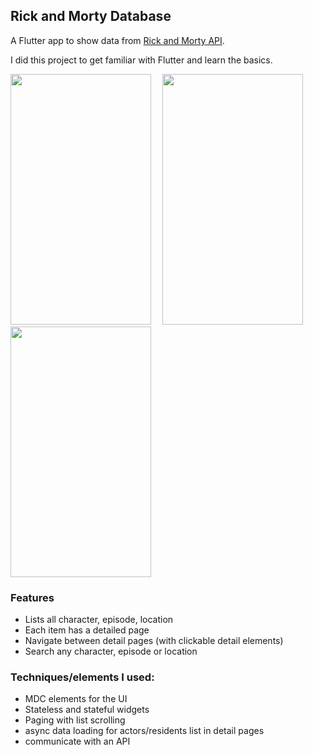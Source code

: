 ## Rick and Morty Database







A Flutter app to show data from [Rick and Morty API](https://rickandmortyapi.com/).

I did this project to get familiar with Flutter and learn the basics.






<p>
  <img  width="225" height="401" src="https://user-images.githubusercontent.com/37157607/60517034-3dcd1000-9cdf-11e9-927b-59783266dfcb.png">
  <img  width="10" height="1" src="">

  <img margin="10p" width="225" height="401" src="https://user-images.githubusercontent.com/37157607/60517383-e4b1ac00-9cdf-11e9-9501-8f6a7a93c3d9.png">
  <img  width="10" height="1" src="">
  
  <img   width="225" height="401" src="https://user-images.githubusercontent.com/37157607/60517463-04e16b00-9ce0-11e9-90b3-56ffb459eb48.png">
</p>

### Features
* Lists all character, episode, location
* Each item has a detailed page
* Navigate between detail pages (with clickable detail elements)
* Search any character, episode or location

### Techniques/elements I used:
* MDC elements for the UI
* Stateless and stateful widgets
* Paging with list scrolling
* async data loading for actors/residents list in detail pages
* communicate with an API
